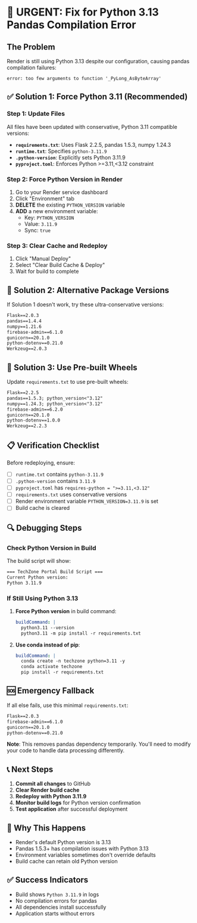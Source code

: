 # 🚨 URGENT: Fix for Python 3.13 Pandas Compilation Error

## The Problem

Render is still using Python 3.13 despite our configuration, causing pandas compilation failures:
```
error: too few arguments to function '_PyLong_AsByteArray'
```

## ✅ Solution 1: Force Python 3.11 (Recommended)

### Step 1: Update Files
All files have been updated with conservative, Python 3.11 compatible versions:

- **`requirements.txt`**: Uses Flask 2.2.5, pandas 1.5.3, numpy 1.24.3
- **`runtime.txt`**: Specifies `python-3.11.9`
- **`.python-version`**: Explicitly sets Python 3.11.9
- **`pyproject.toml`**: Enforces Python >=3.11,<3.12 constraint

### Step 2: Force Python Version in Render
1. Go to your Render service dashboard
2. Click "Environment" tab
3. **DELETE** the existing `PYTHON_VERSION` variable
4. **ADD** a new environment variable:
   - Key: `PYTHON_VERSION`
   - Value: `3.11.9`
   - Sync: `true`

### Step 3: Clear Cache and Redeploy
1. Click "Manual Deploy"
2. Select "Clear Build Cache & Deploy"
3. Wait for build to complete

## 🔧 Solution 2: Alternative Package Versions

If Solution 1 doesn't work, try these ultra-conservative versions:

```txt
Flask==2.0.3
pandas==1.4.4
numpy==1.21.6
firebase-admin==6.1.0
gunicorn==20.1.0
python-dotenv==0.21.0
Werkzeug==2.0.3
```

## 🚀 Solution 3: Use Pre-built Wheels

Update `requirements.txt` to use pre-built wheels:

```txt
Flask==2.2.5
pandas==1.5.3; python_version<"3.12"
numpy==1.24.3; python_version<"3.12"
firebase-admin==6.2.0
gunicorn==20.1.0
python-dotenv==1.0.0
Werkzeug==2.2.3
```

## 📋 Verification Checklist

Before redeploying, ensure:

- [ ] `runtime.txt` contains `python-3.11.9`
- [ ] `.python-version` contains `3.11.9`
- [ ] `pyproject.toml` has `requires-python = ">=3.11,<3.12"`
- [ ] `requirements.txt` uses conservative versions
- [ ] Render environment variable `PYTHON_VERSION=3.11.9` is set
- [ ] Build cache is cleared

## 🔍 Debugging Steps

### Check Python Version in Build
The build script will show:
```bash
=== TechZone Portal Build Script ===
Current Python version:
Python 3.11.9
```

### If Still Using Python 3.13
1. **Force Python version** in build command:
   ```yaml
   buildCommand: |
     python3.11 --version
     python3.11 -m pip install -r requirements.txt
   ```

2. **Use conda instead of pip**:
   ```yaml
   buildCommand: |
     conda create -n techzone python=3.11 -y
     conda activate techzone
     pip install -r requirements.txt
   ```

## 🆘 Emergency Fallback

If all else fails, use this minimal `requirements.txt`:

```txt
Flask==2.0.3
firebase-admin==6.1.0
gunicorn==20.1.0
python-dotenv==0.21.0
```

**Note**: This removes pandas dependency temporarily. You'll need to modify your code to handle data processing differently.

## 📞 Next Steps

1. **Commit all changes** to GitHub
2. **Clear Render build cache**
3. **Redeploy with Python 3.11.9**
4. **Monitor build logs** for Python version confirmation
5. **Test application** after successful deployment

## 🎯 Why This Happens

- Render's default Python version is 3.13
- Pandas 1.5.3+ has compilation issues with Python 3.13
- Environment variables sometimes don't override defaults
- Build cache can retain old Python version

## ✅ Success Indicators

- Build shows `Python 3.11.9` in logs
- No compilation errors for pandas
- All dependencies install successfully
- Application starts without errors
